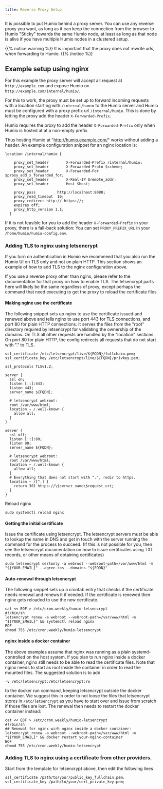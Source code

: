 ```yaml
---
title: Reverse Proxy Setup
---
```


It is possible to put Humio behind a proxy server. You can use any
reverse proxy you want, as long as it can keep the connection from the
browser to Humio "Sticky" towards the same Humio node, at least as
long as that node is alive if you have multiple Humio nodes in a
clustered setup.

{{% notice warning %}}
It is important that the proxy does not rewrite urls, when forwarding to Humio.
{{% /notice %}}

## Example setup using nginx

For this example the proxy server will accept all request at `http://example.com`
and expose Humio on `http://example.com/internal/humio/`.

For this to work, the proxy must be set up to forward incoming requests with a
location starting with `/internal/humio` to the Humio server and
Humio must be configured with a proxy prefix url `/internal/humio`. This is done
by letting the proxy add the header `X-Forwarded-Prefix`.

Humio requires the proxy to add the header `X-Forwarded-Prefix` only when Humio
is hosted at at a non-empty prefix.

Thus hosting Humio at "http://humio.example.com/" works without adding a header.
An example configuration snippet for an nginx location is:

```nginx
location /internal/humio {

    proxy_set_header        X-Forwarded-Prefix /internal/humio;
    proxy_set_header        X-Forwarded-Proto $scheme;
    proxy_set_header        X-Forwarded-For $proxy_add_x_forwarded_for;
    proxy_set_header        X-Real-IP $remote_addr;
    proxy_set_header        Host $host;

    proxy_pass          http://localhost:8080;
    proxy_read_timeout  10;
    proxy_redirect http:// https://;
    expires off;
    proxy_http_version 1.1;
  }
```

If it is not feasible for you to add the header `X-Forwarded-Prefix` in your proxy,
there is a fall-back solution: You can set `PROXY_PREFIX_URL` in
your `/home/humio/humio-config.env`.

### Adding TLS to nginx using letsencrypt

If you turn on authentication in Humio we recommend that you also run
the Humio UI on TLS only and not on plain HTTP. This section shows an
example of how to add TLS to the nginx configuration above.

If you use a reverse proxy other than nginx, please refer to the
documentation for that proxy on how to enable TLS. The letsencrypt
parts here will likely be the same regardless of proxy, except perhaps
the command that need executing to get the proxy to reload the
certificate files

#### Making nginx use the certificate

The following snippet sets up nginx to use the certificate issued and
renewed above and tells nginx to use port 443 for TLS connections, and
port 80 for plain HTTP connections. It serves the files from the
"root" directory required by letsencrypt for validating the ownership
of the domains. On TLS all other requests are handled by the
"location" sections. On port 80 for plain HTTP, the config redirects
all requests that do not start with "." to TLS.


```nginx
ssl_certificate /etc/letsencrypt/live/${FQDN}/fullchain.pem;
ssl_certificate_key /etc/letsencrypt/live/${FQDN}/privkey.pem;

ssl_protocols TLSv1.2;

server {
  ssl on;
  listen [::]:443;
  listen 443;
  server_name ${FQDN};

  # letsencrypt webroot:
  root /var/www/html;
  location ~ /.well-known {
    allow all;
  }
}

server {
  ssl off;
  listen [::]:80;
  listen 80;
  server_name ${FQDN};

  # letsencrypt webroot:
  root /var/www/html;
  location ~ /.well-known {
    allow all;
  }
  # Everything that does not start with ".", redir to https.
  location ~ /[^.] {
    return 301 https://\$server_name\$request_uri;
  }
}
```

Reload nginx
```shel
sudo systemctl reload nginx
```

#### Getting the initial certificate

Issue the certificate using letsencrypt. The letsencrypt servers must
be able to lookup the name in DNS and get in touch with the server
running the command for the process to succeed. (If this is not
possible for you, then see the letsencrypt documentation on how to
issue certificates using TXT records, or other means of obtaining
certificates)

```shell
sudo letsencrypt certonly -a webroot --webroot-path=/var/www/html -m "${YOUR_EMAIL}" --agree-tos --domains "${FQDN}"
```

#### Auto-renewal through letsencrypt
The following snippet sets up a crontab entry that checks if the certificate needs renewal and renews it if needed. If the certificate is renewed then nginx gets reloaded to use the new certificate.

```shell
cat << EOF > /etc/cron.weekly/humio-letsencrypt
#!/bin/sh
letsencrypt renew -a webroot --webroot-path=/var/www/html -m "${YOUR_EMAIL}" && systemctl reload nginx
EOF
chmod 755 /etc/cron.weekly/humio-letsencrypt
```

#### nginx inside a docker container

The above examples assume that nginx was running as a plain
systemd-controlled on the host system. If you plan to run nginx inside
a docker container, nginx still needs to be able to read the
certificate files. Note that nginx needs to start as root inside the
container in order to read the mounted files.  The suggested solution
is to add

```
-v /etc/letsencrypt:/etc/letsencrypt:ro
```

to the docker run command, keeping letsencrypt outside the docker
container. We suggest this in order to not loose the files that
letsencrypt stores in `/etc/letsencrypt` as you have to start over and
issue from scratch if those files are lost. The renewal then needs to
restart the docker container instead:

```shell
cat << EOF > /etc/cron.weekly/humio-letsencrypt
#!/bin/sh
## Renewal for nginx wirh nginx inside a docker container:
letsencrypt renew -a webroot --webroot-path=/var/www/html -m "${YOUR_EMAIL}" && docker restart your-nginx-container
EOF
chmod 755 /etc/cron.weekly/humio-letsencrypt
```

### Adding TLS to nginx using a certificate from other providers.

Start from the template for letsencrypt above, then edit the following lines

```nginx
ssl_certificate /path/to/your/public_key_fullchain.pem;
ssl_certificate_key /path/to/your/cert_private_key.pem;
```

